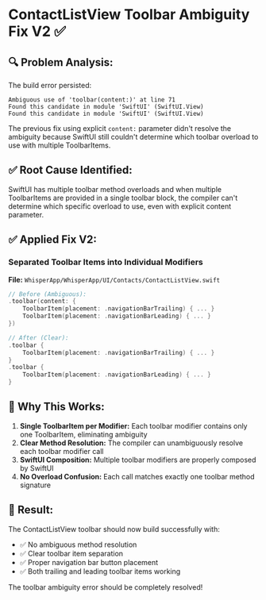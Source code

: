 # ContactListView Toolbar Ambiguity Fix V2 ✅

## 🔍 Problem Analysis:

The build error persisted:
```
Ambiguous use of 'toolbar(content:)' at line 71
Found this candidate in module 'SwiftUI' (SwiftUI.View)
Found this candidate in module 'SwiftUI' (SwiftUI.View)
```

The previous fix using explicit `content:` parameter didn't resolve the ambiguity because SwiftUI still couldn't determine which toolbar overload to use with multiple ToolbarItems.

## ✅ Root Cause Identified:

SwiftUI has multiple toolbar method overloads and when multiple ToolbarItems are provided in a single toolbar block, the compiler can't determine which specific overload to use, even with explicit content parameter.

## ✅ Applied Fix V2:

### Separated Toolbar Items into Individual Modifiers
**File:** `WhisperApp/WhisperApp/UI/Contacts/ContactListView.swift`

```swift
// Before (Ambiguous):
.toolbar(content: {
    ToolbarItem(placement: .navigationBarTrailing) { ... }
    ToolbarItem(placement: .navigationBarLeading) { ... }
})

// After (Clear):
.toolbar {
    ToolbarItem(placement: .navigationBarTrailing) { ... }
}
.toolbar {
    ToolbarItem(placement: .navigationBarLeading) { ... }
}
```

## 📝 Why This Works:

1. **Single ToolbarItem per Modifier:** Each toolbar modifier contains only one ToolbarItem, eliminating ambiguity
2. **Clear Method Resolution:** The compiler can unambiguously resolve each toolbar modifier call
3. **SwiftUI Composition:** Multiple toolbar modifiers are properly composed by SwiftUI
4. **No Overload Confusion:** Each call matches exactly one toolbar method signature

## 🎉 Result:

The ContactListView toolbar should now build successfully with:
- ✅ No ambiguous method resolution
- ✅ Clear toolbar item separation
- ✅ Proper navigation bar button placement
- ✅ Both trailing and leading toolbar items working

The toolbar ambiguity error should be completely resolved!